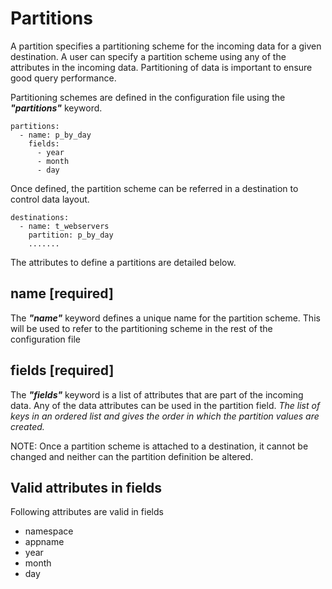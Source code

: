 # Partitions

A partition specifies a partitioning scheme for the incoming data for a given destination. A user can specify a partition scheme using any of the attributes in the incoming data. Partitioning of data is important to ensure good query performance.&#x20;

Partitioning schemes are defined in the configuration file using the _**"partitions"**_ keyword.&#x20;

```
partitions:
  - name: p_by_day
    fields:
      - year
      - month
      - day
```

Once defined, the partition scheme can be referred in a destination to control data layout.

```
destinations:
  - name: t_webservers
    partition: p_by_day
    .......
```

The attributes to define a partitions are detailed below.

## name \[required]

The _**"name"**_ keyword defines a unique name for the partition scheme. This will be used to refer to the partitioning scheme in the rest of the configuration file

## fields \[required]

The _**"fields"**_ keyword is a list of attributes that are part of the incoming data. Any of the data attributes can be used in the partition field. _The list of keys in an ordered list and gives the order in which the partition values are created._

NOTE: Once a partition scheme is attached to a destination, it cannot be changed and neither can the partition definition be altered.

## Valid attributes in fields

Following attributes are valid in fields

* namespace
* appname
* year
* month
* day

